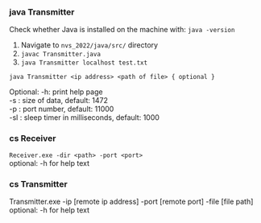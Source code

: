 ### java Transmitter
Check whether Java is installed on the machine with: `java -version`
1. Navigate to `nvs_2022/java/src/` directory
2. `javac Transmitter.java`
3. `java Transmitter localhost test.txt`

`java Transmitter <ip address> <path of file> { optional }`

Optional:
-h: print help page  
-s <integer>: size of data, default: 1472  
-p <integer>: port number, default: 11000  
-sl <integer>: sleep timer in milliseconds, default: 1000


### cs Receiver
`Receiver.exe -dir <path> -port <port>`  
optional: -h for help text

### cs Transmitter
Transmitter.exe -ip [remote ip address] -port [remote port] -file [file path]  
optional: -h for help text

